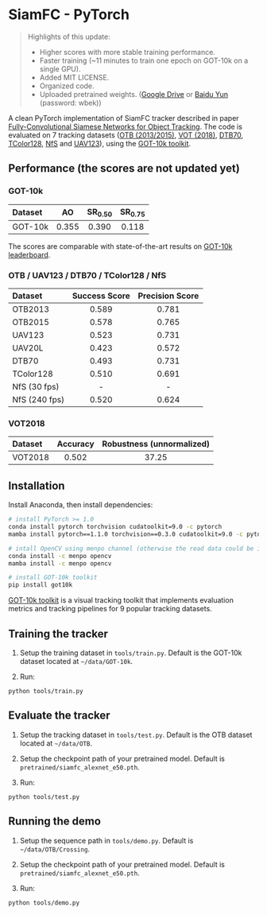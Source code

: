 # SiamFC - PyTorch

> Highlights of this update:
> - Higher scores with more stable training performance.
> - Faster training (~11 minutes to train one epoch on GOT-10k on a single GPU).
> - Added MIT LICENSE.
> - Organized code.
> - Uploaded pretrained weights. ([Google Drive](https://drive.google.com/file/d/1UdxuBQ1qtisoWYFZxLgMFJ9mJtGVw6n4/view?usp=sharing) or [Baidu Yun](https://pan.baidu.com/s/1MTVXylPrSqpqmVD4iBwbpg) (password: wbek))

A clean PyTorch implementation of SiamFC tracker described in paper [Fully-Convolutional Siamese Networks for Object Tracking](https://www.robots.ox.ac.uk/~luca/siamese-fc.html). The code is evaluated on 7 tracking datasets ([OTB (2013/2015)](http://cvlab.hanyang.ac.kr/tracker_benchmark/index.html), [VOT (2018)](http://votchallenge.net), [DTB70](https://github.com/flyers/drone-tracking), [TColor128](http://www.dabi.temple.edu/~hbling/data/TColor-128/TColor-128.html), [NfS](http://ci2cv.net/nfs/index.html) and [UAV123](https://ivul.kaust.edu.sa/Pages/pub-benchmark-simulator-uav.aspx)), using the [GOT-10k toolkit](https://github.com/got-10k/toolkit).

## Performance (the scores are not updated yet)

### GOT-10k

| Dataset | AO    | SR<sub>0.50</sub> | SR<sub>0.75</sub> |
|:------- |:-----:|:-----------------:|:-----------------:|
| GOT-10k | 0.355 | 0.390             | 0.118             |

The scores are comparable with state-of-the-art results on [GOT-10k leaderboard](http://got-10k.aitestunion.com/leaderboard).

### OTB / UAV123 / DTB70 / TColor128 / NfS

| Dataset       | Success Score    | Precision Score |
|:-----------   |:----------------:|:----------------:|
| OTB2013       | 0.589            | 0.781            |
| OTB2015       | 0.578            | 0.765            |
| UAV123        | 0.523            | 0.731            |
| UAV20L        | 0.423            | 0.572            |
| DTB70         | 0.493            | 0.731            |
| TColor128     | 0.510            | 0.691            |
| NfS (30 fps)  | -                | -                |
| NfS (240 fps) | 0.520            | 0.624            |

### VOT2018

| Dataset       | Accuracy    | Robustness (unnormalized) |
|:-----------   |:-----------:|:-------------------------:|
| VOT2018       | 0.502       | 37.25                     |

## Installation

Install Anaconda, then install dependencies:

```bash
# install PyTorch >= 1.0
conda install pytorch torchvision cudatoolkit=9.0 -c pytorch
mamba install pytorch==1.1.0 torchvision==0.3.0 cudatoolkit=9.0 -c pytorch

# intall OpenCV using menpo channel (otherwise the read data could be inaccurate)
conda install -c menpo opencv
mamba install -c menpo opencv

# install GOT-10k toolkit
pip install got10k
```

[GOT-10k toolkit](https://github.com/got-10k/toolkit) is a visual tracking toolkit that implements evaluation metrics and tracking pipelines for 9 popular tracking datasets.

## Training the tracker

1. Setup the training dataset in `tools/train.py`. Default is the GOT-10k dataset located at `~/data/GOT-10k`.

2. Run:

```
python tools/train.py
```

## Evaluate the tracker

1. Setup the tracking dataset in `tools/test.py`. Default is the OTB dataset located at `~/data/OTB`.

2. Setup the checkpoint path of your pretrained model. Default is `pretrained/siamfc_alexnet_e50.pth`.

3. Run:

```
python tools/test.py
```

## Running the demo

1. Setup the sequence path in `tools/demo.py`. Default is `~/data/OTB/Crossing`.

2. Setup the checkpoint path of your pretrained model. Default is `pretrained/siamfc_alexnet_e50.pth`.

3. Run:

```
python tools/demo.py
```
